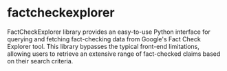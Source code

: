 # factcheckexplorer
FactCheckExplorer library provides an easy-to-use Python interface for querying and fetching fact-checking data from Google's Fact Check Explorer tool. This library bypasses the typical front-end limitations, allowing users to retrieve an extensive range of fact-checked claims based on their search criteria.
